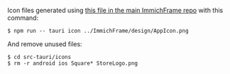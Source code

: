 Icon files generated using [this file in the main ImmichFrame repo](https://github.com/immichFrame/ImmichFrame/blob/main/design/AppIcon.png) with this command:

```
$ npm run -- tauri icon ../ImmichFrame/design/AppIcon.png
```

And remove unused files:

```
$ cd src-tauri/icons
$ rm -r android ios Square* StoreLogo.png
```
